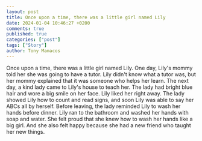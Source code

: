 ```yaml
---
layout: post
title: Once upon a time, there was a little girl named Lily
date: 2024-01-04 10:46:27 +0200
comments: true
published: true
categories: ["post"]
tags: ["Story"]
author: Tony Mamacos
---
```

Once upon a time, there was a little girl named Lily. One day, Lily's mommy told her she was going to have a tutor. Lily didn't know what a tutor was, but her mommy explained that it was someone who helps her learn.
The next day, a kind lady came to Lily's house to teach her. The lady had bright blue hair and wore a big smile on her face. Lily liked her right away. The lady showed Lily how to count and read signs, and soon Lily was able to say her ABCs all by herself.
Before leaving, the lady reminded Lily to wash her hands before dinner. Lily ran to the bathroom and washed her hands with soap and water. She felt proud that she knew how to wash her hands like a big girl. And she also felt happy because she had a new friend who taught her new things.
